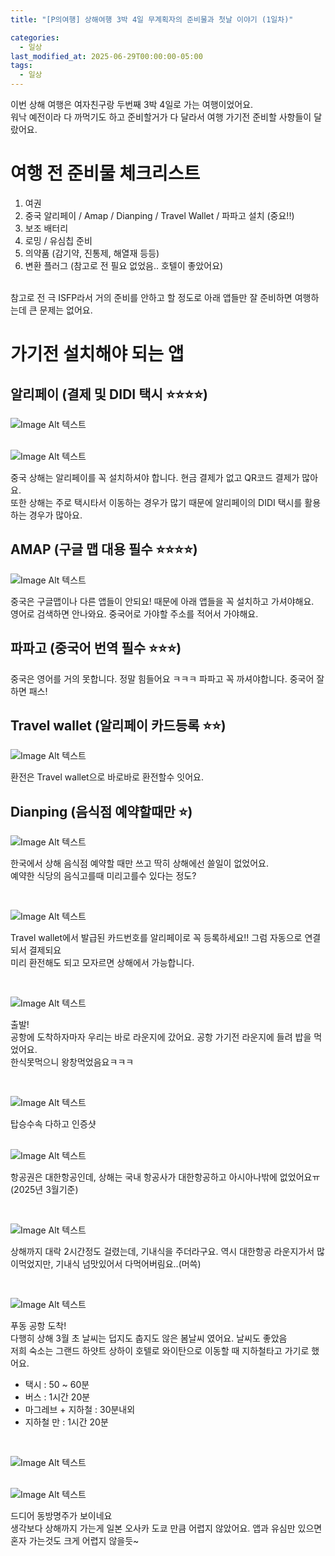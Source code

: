 ```yaml
---
title: "[P의여행] 상해여행 3박 4일 무계획자의 준비물과 첫날 이야기 (1일차)"

categories:
  - 일상
last_modified_at: 2025-06-29T00:00:00-05:00
tags:
  - 일상
---
```


이번 상해 여행은 여자친구랑 두번째 3박 4일로 가는 여행이었어요. <br>
워낙 예전이라 다 까먹기도 하고 준비할거가 다 달라서 여행 가기전 준비할 사항들이 달랐어요. <br>

# 여행 전 준비물 체크리스트

1. 여권
2. 중국 알리페이 / Amap / Dianping / Travel Wallet / 파파고 설치 (중요!!)
3. 보조 배터리
4. 로밍 / 유심칩 준비
5. 의약품 (감기약, 진통제, 해열재 등등)
6. 변환 플러그 (참고로 전 필요 없었음.. 호텔이 좋았어요)

<br>
참고로 전 극 ISFP라서 거의 준비를 안하고 할 정도로 아래 앱들만 잘 준비하면 여행하는데 큰 문제는 없어요. <br>

# 가기전 설치해야 되는 앱

## 알리페이 (결제 및 DIDI 택시 ⭐️⭐️⭐️⭐️)

![Image Alt 텍스트](/assets/img/travel/20250629/1.PNG) <br>
<br>

![Image Alt 텍스트](/assets/img/travel/20250629/2.PNG) <br>

중국 상해는 알리페이를 꼭 설치하셔야 합니다. 현금 결제가 없고 QR코드 결제가 많아요. <br>
또한 상해는 주로 택시타서 이동하는 경우가 많기 때문에 알리페이의 DIDI 택시를 활용하는 경우가 많아요. <br>

## AMAP (구글 맵 대용 필수 ⭐️⭐️⭐️⭐️)

![Image Alt 텍스트](/assets/img/travel/20250629/3.PNG) <br>

중국은 구글맵이나 다른 앱들이 안되요! 때문에 아래 앱들을 꼭 설치하고 가셔야해요. <br>
영어로 검색하면 안나와요. 중국어로 가야할 주소를 적어서 가야해요. <br>

## 파파고 (중국어 번역 필수 ⭐️⭐️⭐️)

중국은 영어를 거의 못합니다. 정말 힘들어요 ㅋㅋㅋ 파파고 꼭 까셔야합니다. 중국어 잘하면 패스!<br>

## Travel wallet (알리페이 카드등록 ⭐️⭐️)

![Image Alt 텍스트](/assets/img/travel/20250629/5.PNG) <br>

환전은 Travel wallet으로 바로바로 환전할수 잇어요. <br>

## Dianping (음식점 예약할때만 ⭐️)

![Image Alt 텍스트](/assets/img/travel/20250629/4.PNG) <br>

한국에서 상해 음식점 예약할 때만 쓰고 딱히 상해에선 쓸일이 없었어요. <br>
예약한 식당의 음식고를때 미리고를수 있다는 정도? <br>


<br>

![Image Alt 텍스트](/assets/img/travel/20250629/6.PNG) <br>

Travel wallet에서 발급된 카드번호를 알리페이로 꼭 등록하세요!! 그럼 자동으로 연결되서 결제되요<br>
미리 환전해도 되고 모자르면 상해에서 가능합니다. <br>

<br>

![Image Alt 텍스트](/assets/img/travel/20250629/7.JPG) <br>

출발! <br>
공항에 도착하자마자 우리는 바로 라운지에 갔어요. 공항 가기전 라운지에 들려 밥을 먹었어요. <br>
한식못먹으니 왕창먹었음요ㅋㅋㅋ <br>

<br>

![Image Alt 텍스트](/assets/img/travel/20250629/8.JPG) <br>

탑승수속 다하고 인증샷<br>
<br>

![Image Alt 텍스트](/assets/img/travel/20250629/9.JPG) <br>

항공권은 대한항공인데, 상해는 국내 항공사가 대한항공하고 아시아나밖에 없었어요ㅠ (2025년 3월기준)<br>

<br>

![Image Alt 텍스트](/assets/img/travel/20250629/10.JPG) <br>

상해까지 대락 2시간정도 걸렸는데, 기내식을 주더라구요. 역시 대한항공 라운지가서 많이먹었지만, 기내식 넘맛있어서 다먹어버림요..(머쓱)

<br>

![Image Alt 텍스트](/assets/img/travel/20250629/12.JPG) <br>

푸동 공항 도착! <br>
다행히 상해 3월 초 날씨는 덥지도 춥지도 않은 봄날씨 였어요. 날씨도 좋았음 <br>
저희 숙소는 그랜드 하얏트 상하이 호텔로 와이탄으로 이동할 때 지하철타고 가기로 했어요. <br>

- 택시 : 50 ~ 60분
- 버스 : 1시간 20분
- 마그레브 + 지하철 : 30분내외
- 지하철 만 : 1시간 20분
<br>

![Image Alt 텍스트](/assets/img/travel/20250629/13.JPG) <br>
<br>

![Image Alt 텍스트](/assets/img/travel/20250629/14.JPG) <br>

드디어 동방명주가 보이네요 <br>
생각보다 상해까지 가는게 일본 오사카 도쿄 만큼 어렵지 않았어요. 앱과 유심만 있으면 혼자 가는것도 크게 어렵지 않을듯~

